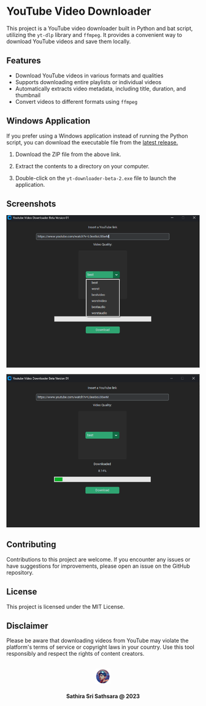 # YouTube Video Downloader

This project is a YouTube video downloader built in Python and bat script, utilizing the `yt-dlp` library and `ffmpeg`. It provides a convenient way to download YouTube videos and save them locally.

## Features

- Download YouTube videos in various formats and qualities
- Supports downloading entire playlists or individual videos
- Automatically extracts video metadata, including title, duration, and thumbnail
- Convert videos to different formats using `ffmpeg`

## Windows Application
If you prefer using a Windows application instead of running the Python script, you can download the executable file from the <a href="https://github.com/SathiraSriSathsara/yt-downloader/releases/download/beta-v01/yt-downloader-beta_v01.zip">latest release.</a>

1. Download the ZIP file from the above link.

2. Extract the contents to a directory on your computer.

3. Double-click on the `yt-downloader-beta-2.exe` file to launch the application.


## Screenshots 

![ss](ss3.png)

![ss](ss2.png)

## Contributing

Contributions to this project are welcome. If you encounter any issues or have suggestions for improvements, please open an issue on the GitHub repository.


## License

This project is licensed under the MIT License.

## Disclaimer

Please be aware that downloading videos from YouTube may violate the platform's terms of service or copyright laws in your country. Use this tool responsibly and respect the rights of content creators.



<br>

<div align="center">
	<img src="https://github.com/SathiraSriSathsara/SathiraSriSathsara/blob/main/icon.png" width="40">
	<h4>Sathira Sri Sathsara @ 2023</h4>
</div>	


